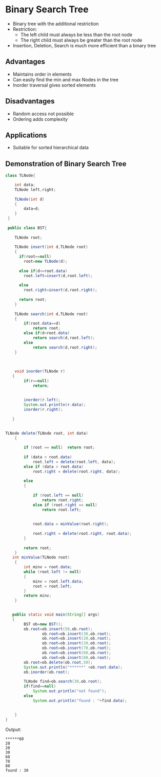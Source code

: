 # Binary Search Tree

* Binary tree with the additional restriction
* Restriction:
  - The left child must always be less than the root node
  - The right child must always be greater than the root node
* Insertion, Deletion, Search is much more efficient than a binary tree

## Advantages
* Maintains order in elements
* Can easily find the min and max Nodes in the tree
* Inorder traversal gives sorted elements

## Disadvantages
* Random access not possible
* Ordering adds complexity

## Applications
* Suitable for sorted hierarchical data

## Demonstration of Binary Search Tree
```java
class TLNode{

	int data;
	TLNode left,right;
	
	TLNode(int d)
	{
		data=d;
	}
 }
 
 public class BST{
 
	TLNode root;
	
	TLNode insert(int d,TLNode root)
	{
	  if(root==null)
	    root=new TLNode(d);
	  
      else if(d<=root.data)
		root.left=insert(d,root.left);
	
	  else
		root.right=insert(d,root.right);
	
	  return root;
	}
	
	TLNode search(int d,TLNode root)
	{
		if(root.data==d)
			return root;
		else if(d<root.data)
			return search(d,root.left);
	    else
			return search(d,root.right);
	}
	
	
	
	void inorder(TLNode r)
   {
		if(r==null)
		    return;
		
		
		inorder(r.left);
		System.out.println(r.data);
		inorder(r.right);
		
   }
   

TLNode delete(TLNode root, int data) 
    { 
        
        if (root == null)  return root; 
 
        if (data < root.data) 
            root.left = delete(root.left, data); 
        else if (data > root.data) 
            root.right = delete(root.right, data); 
  
        else
        { 
            
            if (root.left == null) 
                return root.right; 
            else if (root.right == null) 
                return root.left; 
  
            
            root.data = minValue(root.right); 
  
            root.right = delete(root.right, root.data); 
        } 
  
        return root; 
    } 	
   int minValue(TLNode root) 
    { 
        int minv = root.data; 
        while (root.left != null) 
        { 
            minv = root.left.data; 
            root = root.left; 
        } 
        return minv; 
    } 

   
   public static void main(String[] args)
   {
		BST ob=new BST();
		ob.root=ob.insert(50,ob.root); 
                ob.root=ob.insert(30,ob.root); 
                ob.root=ob.insert(20,ob.root); 
                ob.root=ob.insert(20,ob.root); 
                ob.root=ob.insert(70,ob.root); 
                ob.root=ob.insert(60,ob.root); 
                ob.root=ob.insert(80,ob.root);    
		ob.root=ob.delete(ob.root,50);
		System.out.println("******" +ob.root.data);
		ob.inorder(ob.root);
		
		TLNode find=ob.search(30,ob.root);
		if(find==null)
			System.out.println("not found");
		else
			System.out.println("found : "+find.data);
		
		
	}
}
```
  
Output:

```  
******60
20
20
30
60
70
80
found : 30
```
